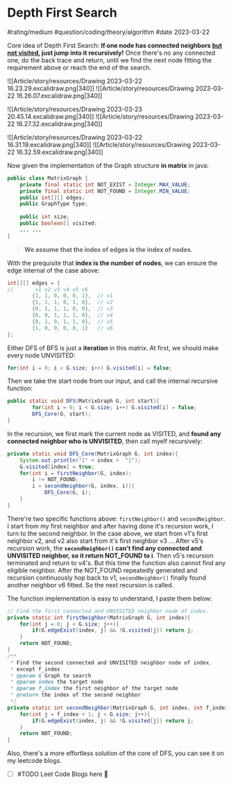# Depth First Search

#rating/medium #question/coding/theory/algorithm #date 2023-03-22

Core idea of Depth First Search: **If one node has connected neighbors <u>but not visited</u>, just jump into it recursively!** Once there's no any connected one, do the back trace and return, until we find the next node fitting the requirement above or reach the end of the search.

![[Article/story/resources/Drawing 2023-03-22 16.23.29.excalidraw.png|340]] ![[Article/story/resources/Drawing 2023-03-22 16.26.07.excalidraw.png|340]] 

![[Article/story/resources/Drawing 2023-03-23 20.45.14.excalidraw.png|340]] ![[Article/story/resources/Drawing 2023-03-22 16.27.32.excalidraw.png|340]]

![[Article/story/resources/Drawing 2023-03-22 16.31.19.excalidraw.png|340]] ![[Article/story/resources/Drawing 2023-03-22 16.32.59.excalidraw.png|340]]

Now given the implementaiton of the Graph structure **in matrix** in java:

```java
public class MatrixGraph {  
    private final static int NOT_EXIST = Integer.MAX_VALUE;  
    private final static int NOT_FOUND = Integer.MIN_VALUE;  
    public int[][] edges;  
    public GraphType type;  
  
    public int size;  
    public boolean[] visited;
	... ...
}
```

> **We assume that the index of edges is the index of nodes.**

With the prequisite that **index is the number of nodes**, we can ensure the edge internal of the case above:

```java
int[][] edges = {
//       v1 v2 v3 v4 v5 v6
        {1, 1, 0, 0, 0, 1},  // v1
        {1, 1, 1, 0, 1, 0},  // v2
        {0, 1, 1, 1, 0, 0},  // v3
        {0, 0, 1, 1, 1, 0},  // v4
        {0, 1, 0, 1, 1, 0},  // v5
        {1, 0, 0, 0, 0, 1}   // v6
};
```

Either DFS of BFS is just a **iteration** in this matrix. At first, we should make every node UNVISITED:

```java
for(int i = 0; i < G.size; i++) G.visited[i] = false;
```

Then we take the start node from our input, and call the internal recursive function:

```java
public static void DFS(MatrixGraph G, int start){  
        for(int i = 0; i < G.size; i++) G.visited[i] = false;  
        DFS_Core(G, start);  
}
```

In the recursion, we first mark the current node as VISITED, and **found any connected neighbor who is UNVISITED**, then call myelf recursively:

```java
private static void DFS_Core(MatrixGraph G, int index){  
    System.out.println("[" + index +  "]");  
    G.visited[index] = true;  
    for(int i = firstNeighbor(G, index); 
	    i != NOT_FOUND; 
	    i = secondNeighbor(G, index, i)){  
	        DFS_Core(G, i);  
    }  
}
```

There're two specific functions above: `firstNeighbor()` and `secondNeighbor`. I start from my first neighbor and after having done it's recursion work, I turn to the second neighbor. In the case above, we start from v1's first neighbor v2, and v2 also start from it's first neighbor v3 ... After v5's recursion work, the **`secondNeighbor()` can't find any connected and UNVISITED neighbor, so it return NOT_FOUND to i**. Then v5's recursion terminated and return to v4's. But this time the function also cannot find any eligible neighbor. After the NOT_FOUND repeatedly generated and recursion continuously hop back to v1, `secondNeighbor()` finally found another neighbor v6 fitted. So the next recursion is called.

The function implementation is easy to understand, I paste them below:

```java
// Find the first connected and UNVISITED neighbor node of index.  
private static int firstNeighbor(MatrixGraph G, int index){  
    for(int j = 0; j < G.size; j++){  
        if(G.edgeExist(index, j) && !G.visited[j]) return j;  
    }  
    return NOT_FOUND;  
} 
/**  
 * Find the second connected and UNVISITED neighbor node of index, 
 * except f_index 
 * @param G Graph to search  
 * @param index the target node  
 * @param f_index the first neighbor of the target node  
 * @return the index of the second neighbor  
 */
private static int secondNeighbor(MatrixGraph G, int index, int f_index){  
	for(int j = f_index + 1; j < G.size; j++){  
		if(G.edgeExist(index, j) && !G.visited[j]) return j;  
	}  
	return NOT_FOUND;  
}
```

Also, there's a more effortless solution of the core of DFS, you can see it on my leetcode blogs.

- [ ] #TODO Leet Code Blogs here 🔽